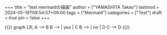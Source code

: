 +++
title = "test mermaidの描画"
author = ["YAMASHITA Takao"]
lastmod = 2024-05-19T09:54:57+09:00
tags = ["Mermaid"]
categories = ["Test"]
draft = true
pin = false
+++

{{<mermaid>}}
graph LR;
  A --> B
  B --> | yes | C
  B --> | no  | D
  C --> D
{{</mermaid>}}
